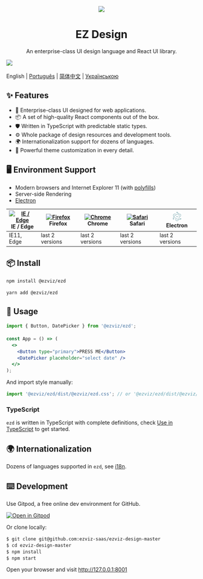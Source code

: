 <p align="center">
  <a href="https://saastest3.ys7.com/ezd/">
    <img width="200" src="https://es.ys7.com/ys/img/logo.256e18ae.png">
  </a>
</p>

<h1 align="center">EZ Design</h1>

<div align="center">

An enterprise-class UI design language and React UI library.

</div>

[![](https://gw.alipayobjects.com/mdn/rms_08e378/afts/img/A*Yl83RJhUE7kAAAAAAAAAAABkARQnAQ)](https://saastest3.ys7.com/ezd/index-cn)

English | [Português](./README-pt_BR.md) | [简体中文](./README-zh_CN.md) | [Українською](./README-uk_UA.md)

## ✨ Features

- 🌈 Enterprise-class UI designed for web applications.
- 📦 A set of high-quality React components out of the box.
- 🛡 Written in TypeScript with predictable static types.
- ⚙️ Whole package of design resources and development tools.
- 🌍 Internationalization support for dozens of languages.
- 🎨 Powerful theme customization in every detail.

## 🖥 Environment Support

- Modern browsers and Internet Explorer 11 (with [polyfills](https://stackoverflow.com/questions/57020976/polyfills-in-2019-for-ie11))
- Server-side Rendering
- [Electron](https://www.electronjs.org/)

| [<img src="https://raw.githubusercontent.com/alrra/browser-logos/master/src/edge/edge_48x48.png" alt="IE / Edge" width="24px" height="24px" />](http://godban.github.io/browsers-support-badges/)<br>IE / Edge | [<img src="https://raw.githubusercontent.com/alrra/browser-logos/master/src/firefox/firefox_48x48.png" alt="Firefox" width="24px" height="24px" />](http://godban.github.io/browsers-support-badges/)<br>Firefox | [<img src="https://raw.githubusercontent.com/alrra/browser-logos/master/src/chrome/chrome_48x48.png" alt="Chrome" width="24px" height="24px" />](http://godban.github.io/browsers-support-badges/)<br>Chrome | [<img src="https://raw.githubusercontent.com/alrra/browser-logos/master/src/safari/safari_48x48.png" alt="Safari" width="24px" height="24px" />](http://godban.github.io/browsers-support-badges/)<br>Safari | [<img src="https://raw.githubusercontent.com/alrra/browser-logos/master/src/electron/electron_48x48.png" alt="Electron" width="24px" height="24px" />](http://godban.github.io/browsers-support-badges/)<br>Electron |
| --- | --- | --- | --- | --- |
| IE11, Edge | last 2 versions | last 2 versions | last 2 versions | last 2 versions |

## 📦 Install

```bash
npm install @ezviz/ezd
```

```bash
yarn add @ezviz/ezd
```

## 🔨 Usage

```jsx
import { Button, DatePicker } from '@ezviz/ezd';

const App = () => (
  <>
    <Button type="primary">PRESS ME</Button>
    <DatePicker placeholder="select date" />
  </>
);
```

And import style manually:

```jsx
import '@ezviz/ezd/dist/@ezviz/ezd.css'; // or '@ezviz/ezd/dist/@ezviz/ezd.less'
```

### TypeScript

`ezd` is written in TypeScript with complete definitions, check [Use in TypeScript](https://saastest3.ys7.com/ezd/docs/react/use-in-typescript-cn) to get started.

## 🌍 Internationalization

Dozens of languages supported in `ezd`, see [i18n](https://saastest3.ys7.com/ezd/docs/react/i18n-cn).

## ⌨️ Development

Use Gitpod, a free online dev environment for GitHub.

[![Open in Gitpod](https://gitpod.io/button/open-in-gitpod.svg)](https://gitpod.io/#https://github.com/ezviz-saas/ezviz-design-master)

Or clone locally:

```bash
$ git clone git@github.com:ezviz-saas/ezviz-design-master
$ cd ezviz-design-master
$ npm install
$ npm start
```

Open your browser and visit http://127.0.0.1:8001
